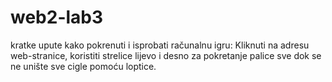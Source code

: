 # web2-lab3

kratke upute kako pokrenuti i isprobati računalnu igru:
Kliknuti na adresu web-stranice, koristiti strelice lijevo i desno za pokretanje palice sve dok se ne unište sve cigle pomoću loptice.